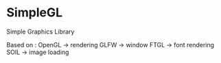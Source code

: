 # SimpleGL
Simple Graphics Library 

Based on : OpenGL -> rendering
           GLFW   -> window
           FTGL   -> font rendering
           SOIL   -> image loading
